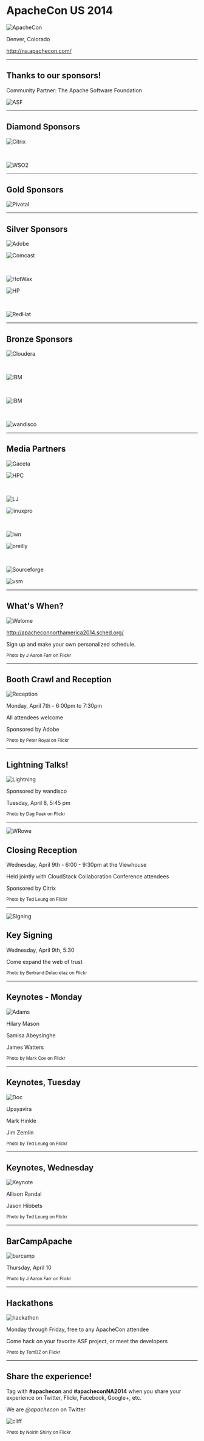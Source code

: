# ApacheCon US 2014

![ApacheCon](images/apachecon_denver.png)

Denver, Colorado

http://na.apachecon.com/

---

## Thanks to our sponsors!

Community Partner: The Apache Software Foundation

![ASF](images/large_feather.png)

---

## Diamond Sponsors

![Citrix](images/sponsor_citrix.png)

<br clear="all">

![WSO2](images/sponsor_wso2.png)

---

## Gold Sponsors

![Pivotal](images/logo_pivotal.png)

---

## Silver Sponsors

![Adobe](images/sponsor_adobe.gif)

![Comcast](images/logo_comcast.png)

<br clear="all">

![HotWax](images/sponsor_hotwax.png)

![HP](images/logo_hp_sponsor.png)

<br clear="all">

![RedHat](images/sponsor_redhat.png)

---

## Bronze Sponsors

![Cloudera](images/logo_cloudera.png)

<br clear="all">

![IBM](images/sponsor_ibm.png)

<br clear="all">

![IBM](images/sponsor_swamp.png)

<br clear="all">

![wandisco](images/sponsor_wandisco.png)

---

## Media Partners

![Gaceta](images/sponsor_gaceta.png)

![HPC](images/sponsor_hpcwire.png)

<br clear="all">

![LJ](images/sponsor_linuxjournal.png)

![linuxpro](images/sponsor_linuxpro.png)

<br clear="all">

![lwn](images/sponsor_lwn.png)

![oreilly](images/sponsor_logo_oreilly.png)

<br clear="all">

![Sourceforge](images/sponsor_sourceforge.png)

![vsm](images/sponsor_vsm.jpg)

---

## What's When?

![Welome](images/welcome1.jpg)

http://apacheconnorthamerica2014.sched.org/

Sign up and make your own personalized schedule.

<small>Photo by J Aaron Farr on Flickr</small>

---

## Booth Crawl and Reception

![Reception](images/reception.jpg)

Monday, April 7th - 6:00pm to 7:30pm

All attendees welcome

Sponsored by Adobe

<small>Photo by Peter Royal on Flickr</small>

---

## Lightning Talks!

![Lightning](images/lightning.jpg)

Sponsored by wandisco

Tuesday, April 8, 5:45 pm

<small>Photo by Dag Peak on Flickr</small>

---

![WRowe](images/wrowe.jpg)

## Closing Reception

Wednesday, April 9th - 6:00 - 9:30pm at the Viewhouse

Held jointly with CloudStack Collaboration Conference attendees

Sponsored by Citrix

<small>Photo by Ted Leung on Flickr</small>

---

![Signing](images/signing.jpg)

## Key Signing

Wednesday, April 9th, 5:30

Come expand the web of trust

<small>Photo by Bertrand Delacretaz on Flickr</small>

---

## Keynotes - Monday

![Adams](images/adams.jpg)

Hilary Mason

Samisa Abeysinghe

James Watters

<small>Photo by Mark Cox on Flickr</small>

---

## Keynotes, Tuesday

![Doc](images/doc.jpg)

Upayavira

Mark Hinkle

Jim Zemlin

<small>Photo by Ted Leung on Flickr</small>

---

## Keynotes, Wednesday

![Keynote](images/keynote.jpg)

Allison Randal

Jason Hibbets

<small>Photo by Ted Leung on Flickr</small>

---

## BarCampApache

![barcamp](images/barcamp.jpg)

Thursday, April 10

<small>Photo by J Aaron Farr on Flickr</small>

---

## Hackathons

![hackathon](images/hackathon.jpg)

Monday through Friday, free to any ApacheCon attendee

Come hack on your favorite ASF project, or meet the developers

<small>Photo by TomDZ on Flickr</small>

---

## Share the experience!

Tag with **#apachecon** and **#apacheconNA2014** 
when you share your
experience on Twitter, Flickr, Facebook, Google+, etc.

We are *@apachecon* on Twitter

![cliff](images/cliff.jpg)

<small>Photo by Noirin Shirly on Flickr</small>
